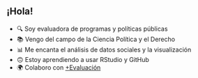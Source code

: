 ## ¡Hola!

- 🔍 Soy evaluadora de programas y políticas públicas
- 📚 Vengo del campo de la Ciencia Política y el Derecho
- 📊 Me encanta el análisis de datos sociales y la visualización
- 🙃 Estoy aprendiendo a usar RStudio y GitHub
- 🌍 Colaboro con [+Evaluación](https://masevaluacion.com)

